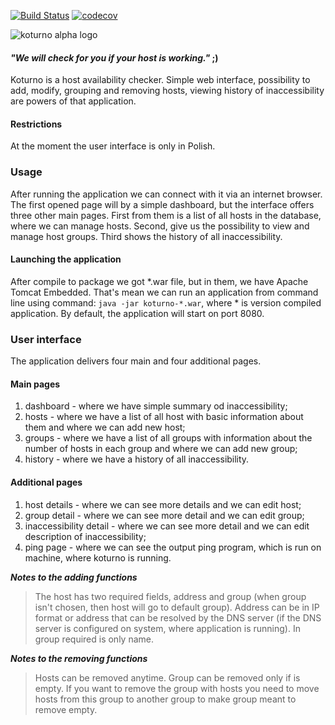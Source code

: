 [![Build Status](https://travis-ci.org/sacull/koturno.svg?branch=master)](https://travis-ci.org/sacull/koturno) 
[![codecov](https://codecov.io/gh/sacull/koturno/branch/master/graph/badge.svg)](https://codecov.io/gh/sacull/koturno)

![koturno alpha logo](https://user-images.githubusercontent.com/9057882/69221770-5a77c080-0b78-11ea-867b-5833e1c2e6b5.PNG)

#### *"We will check for you if your host is working."* ;)
Koturno is a host availability checker. Simple web interface, possibility to add, modify, grouping and removing hosts, 
viewing history of inaccessibility are powers of that application. 

#### Restrictions
At the moment the user interface is only in Polish.

### Usage
After running the application we can connect with it via an internet browser. The first opened page will by a simple 
dashboard, but the interface offers three other main pages. First from them is a list of all hosts in the database, 
where we can manage hosts. Second, give us the possibility to view and manage host groups. Third shows the history of 
all inaccessibility.

#### Launching the application
After compile to package we got \*.war file, but in them, we have Apache Tomcat Embedded. That's mean we can run 
an application from command line using command: `java -jar koturno-*.war`, where \* is version compiled application. 
By default, the application will start on port 8080.

### User interface
The application delivers four main and four additional pages. 

#### Main pages
1. dashboard - where we have simple summary od inaccessibility;
2. hosts - where we have a list of all host with basic information about them and where we can add new host;
3. groups - where we have a list of all groups with information about the number of hosts in each group and where we 
can add new group;
4. history - where we have a history of all inaccessibility.

#### Additional pages
1. host details - where we can see more details and we can edit host;
2. group detail - where we can see more detail and we can edit group;
3. inaccessibility detail - where we can see more detail and we can edit description of inaccessibility;
4. ping page - where we can see the output ping program, which is run on machine, where koturno is running.

***Notes to the adding functions***

>The host has two required fields, address and group (when group isn't chosen, then host will go to default group). 
Address can be in IP format or address that can be resolved by the DNS server (if the DNS server is configured on system, 
where application is running). In group required is only name.

***Notes to the removing functions***

>Hosts can be removed anytime. Group can be removed only if is empty. If you want to remove the group with hosts you need 
to move hosts from this group to another group to make group meant to remove empty.